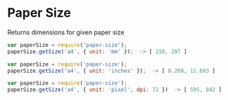 # Paper Size
Returns dimensions for given paper size

```js
var paperSize = require('paper-size');
paperSize.getSize('a4', { unit: 'mm' });  -> [ 210, 297 ]
```

 
```js
var paperSize = require('paper-size');
paperSize.getSize('a4', { unit: 'inches' });  -> [ 8.268, 11.693 ]
```

 
```js
var paperSize = require('paper-size');
paperSize.getSize('a4', { unit: 'pixel', dpi: 72 })  -> [ 595, 842 ]
```
